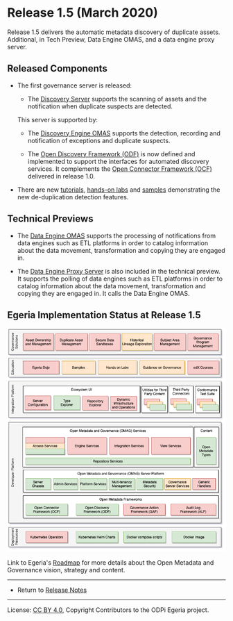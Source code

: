 <!-- SPDX-License-Identifier: CC-BY-4.0 -->
<!-- Copyright Contributors to the ODPi Egeria project. -->

# Release 1.5 (March 2020)

Release 1.5 delivers the automatic metadata discovery of duplicate assets.
Additional, in Tech Preview, Data Engine OMAS, and a data engine proxy server.

## Released Components

* The first governance server is released:
  * The [Discovery Server](../open-metadata-implementation/frameworks/open-discovery-framework/docs/discovery-server.md) supports the scanning of assets and the notification when duplicate suspects are detected.
  
  This server is supported by: 
   * The [Discovery Engine OMAS](../open-metadata-implementation/access-services/discovery-engine) supports the detection, recording and notification of exceptions and duplicate suspects.

   * The [Open Discovery Framework (ODF)](../open-metadata-implementation/frameworks/open-discovery-framework) is now defined and
     implemented to support the interfaces for automated discovery services.
     It complements the [Open Connector Framework (OCF)](../open-metadata-implementation/frameworks/open-connector-framework) delivered in release 1.0.

* There are new [tutorials](../open-metadata-resources/open-metadata-tutorials),
  [hands-on labs](../open-metadata-resources/open-metadata-labs) and
  [samples](../open-metadata-resources/open-metadata-samples) demonstrating
  the new de-duplication detection features.

## Technical Previews

   * The [Data Engine OMAS](../open-metadata-implementation/access-services/data-engine) supports the processing of notifications from data engines such as ETL platforms in order to catalog information about the data movement, transformation and copying they are engaged in.
   
   * The [Data Engine Proxy Server](../open-metadata-implementation/governance-servers/data-engine-proxy-services) is also included in the technical preview.
     It supports the polling of data engines such as ETL platforms
     in order to catalog information about the data movement, transformation and copying they are engaged in.
     It calls the Data Engine OMAS.

## Egeria Implementation Status at Release 1.5
 
![Egeria Implementation Status](../open-metadata-publication/website/roadmap/functional-organization-showing-implementation-status-for-1.5.png#pagewidth)
 
 Link to Egeria's [Roadmap](../open-metadata-publication/website/roadmap) for more details about the
 Open Metadata and Governance vision, strategy and content.
 
----
 * Return to [Release Notes](.)
         
----
License: [CC BY 4.0](https://creativecommons.org/licenses/by/4.0/),
Copyright Contributors to the ODPi Egeria project.
